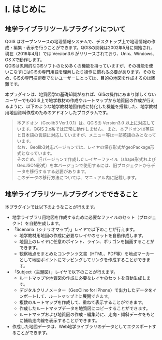 # Ⅰ. はじめに

##  地学ライブラリツールプラグインについて

QGIS はオープンソースの地理情報システムで、デスクトップ上で地理情報の作成・編集・表示を行うことができます。QGISの開発は2002年5月に開始され、現在（2019年4月）では Version3.6 がリリースされており、Unix、Windows、OS Xで動作します。  
QGISは汎用的なGISソフトのため多くの機能を持っていますが、その機能を使いこなすにはGISの専門用語を理解したり操作に慣れる必要があります。そのため、GISの専門技術者でないユーザーにとっては、目的の地図を作成するのは困難です。

本プラグインは、地質図学の基礎知識があれば、GISの操作にあまり詳しくないユーザーでもQGIS上で地学教材の作成やルートマップから地質図の作成が行えるように、以下のような地学教材地図作成に特化した機能を搭載した、地学教材用地図資料作成のためのアドオンしたプログラムです。

> 本アドオン（Geolib3 Ver.1.0.1）は、QGISの Version3.0 以上に対応しています。QGIS 2.x系では正常に動作しません。
> また、本アドオンは英語と日本語の言語に対応していますが、メニュー等は一部英語のみとなっています。  
> なお、Geolib3対応バージョンでは、レイヤの保存形式がgeoPackage形式となっています。  
> そのため、旧バージョンで作成したレイヤーファイル（shape形式およびGeoJSON形式）を本バージョンで使用するには、旧プロジェクトからデータを移行するする必要があります。  
> このデータの移行方法については、マニュアル内に記載します。


## 地学ライブラリツールプラグインでできること

本プラグインでは以下のようなことが行えます。  
* 地学ライブラリ用地図を作成するために必要なファイルのセット（プロジェクト）を自動生成します。  
* 「Scenario（シナリオマップ）」レイヤで以下のことが行えます。  
    * 地学教材用地図の作成に必要なレイヤのセットを自動作成します。  
    * 地図上のレイヤに任意のポイント、ライン、ポリゴンを描画することができます。  
    * 	観察地点をまとめたコンテンツ文書（HTML、PDF等）を地点マーカーとして地図ポイントにマッピングしてリンクを作成することができます。  
* 「Subject（主題図）」レイヤで以下のことが行えます。  
    * ルートマップや地質図の作成に必要なレイヤのセットを自動生成します。  
    * 	デジタルクリノメーター（GeoClino for iPhone）で出力したデータをインポートして、ルートマップ上に展開できます。  
    * 複数のルートマップを作成して、重ねて表示することができます。  
    * 作成したルートマップデータを地質図にコピーすることができます。  
    * ルートマップおよび地質図の作成・編集時に、走向・傾斜データをもとに補助走向線を表示することができます。  
* 作成した地図データは、Web地学ライブラリのデータとしてエクスポートすることができます。  
